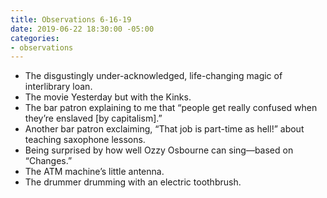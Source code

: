 ```yaml
---
title: Observations 6-16-19
date: 2019-06-22 18:30:00 -05:00
categories:
- observations
---
```


- The disgustingly under-acknowledged, life-changing magic of interlibrary loan.
- The movie Yesterday but with the Kinks.
- The bar patron explaining to me that “people get really confused when they’re enslaved [by capitalism].”
- Another bar patron exclaiming, “That job is part-time as hell!” about teaching saxophone lessons.
- Being surprised by how well Ozzy Osbourne can sing—based on “Changes.”
- The ATM machine’s little antenna.
- The drummer drumming with an electric toothbrush.